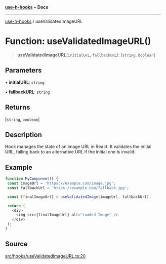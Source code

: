[**use-h-hooks**](../README.md) • **Docs**

***

[use-h-hooks](../globals.md) / useValidatedImageURL

# Function: useValidatedImageURL()

> **useValidatedImageURL**(`initialURL`, `fallbackURL`): [`string`, `boolean`]

## Parameters

• **initialURL**: `string`

• **fallbackURL**: `string`

## Returns

[`string`, `boolean`]

## Description

Hook manages the state of an image URL in React. It validates the initial URL, falling back to an alternative URL if the initial one is invalid.

## Example

```ts
function MyComponent() {
 const imageUrl = 'https://example.com/image.jpg';
 const fallbackUrl = 'https://example.com/fallback.jpg';

 const [finalImageUrl] = useValidatedImage(imageUrl, fallbackUrl);

 return (
   <div>
     <img src={finalImageUrl} alt="Loaded Image" />
   </div>
 );
}
```

## Source

[src/hooks/useValidatedImageURL.ts:20](https://github.com/AhmadHddad/use-h-hooks/blob/ae314d2676b1b3964a4dad4fdc6b1f452e4b2293/src/hooks/useValidatedImageURL.ts#L20)
